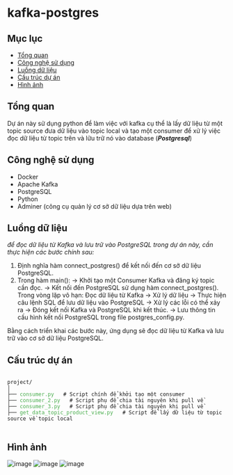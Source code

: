 # kafka-postgres

## Mục lục 
- [Tổng quan](#tổng-quan)
- [Công nghệ sử dụng](#công-nghệ-sử-dụng)
- [Luồng dữ liệu](#luồng-dữ-liệu)
- [Cấu trúc dự án](#cấu-trúc-dự-án)
- [Hình ảnh](#hình-ảnh)

## Tổng quan
Dự án này sử dụng python để làm việc với kafka cụ thể là lấy dữ liệu từ một topic source đưa dữ liệu vào topic local và  tạo một consumer để xử lý việc đọc dữ liệu từ  topic trên  và lữu trữ nó vào database (***Postgresql***)

## Công nghệ sử dụng
+ Docker
+ Apache Kafka
+ PostgreSQL
+ Python
+ Adminer (công cụ quản lý cơ sở dữ liệu dựa trên web)

## Luồng dữ liệu
*để đọc dữ liệu từ Kafka và lưu trữ vào PostgreSQL trong dự án này, cần thực hiện các bước chính sau:*

1. Định nghĩa hàm connect_postgres() để kết nối đến cơ sở dữ liệu PostgreSQL.
2. Trong hàm main():
  -> Khởi tạo một Consumer Kafka và đăng ký topic cần đọc.
  -> Kết nối đến PostgreSQL sử dụng hàm connect_postgres().
  Trong vòng lặp vô hạn:
  Đọc dữ liệu từ Kafka -> Xử lý dữ liệu -> Thực hiện câu lệnh SQL để lưu dữ liệu vào PostgreSQL -> Xử lý các lỗi có thể xảy ra
  -> Đóng kết nối Kafka và PostgreSQL khi kết thúc.
  -> Lưu thông tin cấu hình kết nối PostgreSQL trong file postgres_config.py.

Bằng cách triển khai các bước này, ứng dụng sẽ đọc dữ liệu từ Kafka và lưu trữ vào cơ sở dữ liệu PostgreSQL.
## Cấu trúc dự án
<pre>
<code>
project/
│
├── <span style="color: #4CAF50;">consumer.py</span>   # Script chính để khởi tạo một consumer
├── <span style="color: #4CAF50;">consumer_2.py</span>   # Script phụ để chia tài nguyên khi pull về 
├── <span style="color: #4CAF50;">consumer_3.py</span>   # Script phụ để chia tài nguyên khi pull về 
├── <span style="color: #4CAF50;">get_data_topic_product_view.py</span>   # Script để lấy dữ liệu từ topic source về topic local 
</code>
</pre>
  
## Hình ảnh
![image](https://github.com/user-attachments/assets/4004c0bd-3c2a-47db-9c2a-be0cf30e9e82)
![image](https://github.com/user-attachments/assets/e13f0bf0-a9e9-4310-9068-47f8e150d973)
![image](https://github.com/user-attachments/assets/5a202ddb-2f3c-4049-9877-a737ce5e9938)


